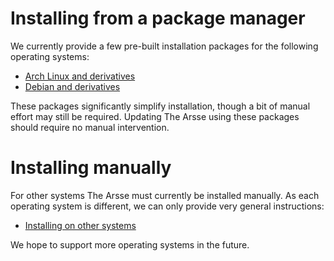 # Installing from a package manager

We currently provide a few pre-built installation packages for the following operating systems:

- [Arch Linux and derivatives](On_Arch_Linux)
- [Debian and derivatives](On_Debian_and_Derivatives)

These packages significantly simplify installation, though a bit of manual effort may still be required. Updating The Arsse using these packages should require no manual intervention.

# Installing manually

For other systems The Arsse must currently be installed manually. As each operating system is different, we can only provide very general instructions:

- [Installing on other systems](On_Other_Systems)

We hope to support more operating systems in the future.
